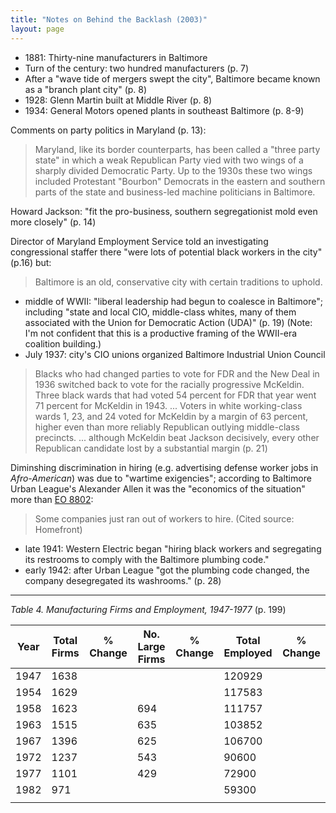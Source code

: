 ```yaml
---
title: "Notes on Behind the Backlash (2003)"
layout: page
---
```


- 1881: Thirty-nine manufacturers in Baltimore
- Turn of the century: two hundred manufacturers (p. 7)
- After a "wave tide of mergers swept the city", Baltimore became known as a "branch plant city" (p. 8)
- 1928: Glenn Martin built at Middle River (p. 8)
- 1934: General Motors opened plants in southeast Baltimore (p. 8-9)

Comments on party politics in Maryland (p. 13):

> Maryland, like its border counterparts, has been called a "three party state" in which a weak Republican Party vied with two wings of a sharply divided Democratic Party. Up to the 1930s these two wings included Protestant "Bourbon" Democrats in the eastern and southern parts of the state and business-led machine politicians in Baltimore.

Howard Jackson: "fit the pro-business, southern segregationist mold even more closely" (p. 14)

Director of Maryland Employment Service told an investigating congressional staffer there "were lots of potential black workers in the city" (p.16) but:

> Baltimore is an old, conservative city with certain traditions to uphold.



- middle of WWII: "liberal leadership had begun to coalesce in Baltimore"; including "state and local CIO, middle-class whites, many of them associated with the Union for Democratic Action (UDA)" (p. 19) (Note: I'm not confident that this is a productive framing of the WWII-era coalition building.)
- July 1937: city's CIO unions organized Baltimore Industrial Union Council



> Blacks who had changed parties to vote for FDR and the New Deal in 1936 switched back to vote for the racially progressive McKeldin. Three black wards that had voted 54 percent for FDR that year went 71 percent for McKeldin in 1943. ... Voters in white working-class wards 1, 23, and 24 voted for McKeldin by a margin of 63 percent, higher even than more reliably Republican outlying middle-class precincts. ... although McKeldin beat Jackson decisively, every other Republican candidate lost by a substantial margin (p. 21)



Diminshing discrimination in hiring (e.g. advertising defense worker jobs in *Afro-American*) was due to "wartime exigencies"; according to Baltimore Urban League's Alexander Allen it was the "economics of the situation" more than [EO 8802](https://en.wikipedia.org/wiki/Executive_Order_8802):

> Some companies just ran out of workers to hire. (Cited source: Homefront)



- late 1941: Western Electric began "hiring black workers and segregating its restrooms to comply with the Baltimore plumbing code."
- early 1942: after Urban League "got the plumbing code changed, the company desegregated its washrooms." (p. 28)

---

*Table 4. Manufacturing Firms and Employment, 1947-1977* (p. 199)

| Year | Total Firms | % Change | No. Large Firms | % Change | Total Employed | % Change |
| ---- | ----------- | -------- | --------------- | -------- | -------------- | -------- |
| 1947 | 1638        |          |                 |          | 120929         |          |
| 1954 | 1629        |          |                 |          | 117583         |          |
| 1958 | 1623        |          | 694             |          | 111757         |          |
| 1963 | 1515        |          | 635             |          | 103852         |          |
| 1967 | 1396        |          | 625             |          | 106700         |          |
| 1972 | 1237        |          | 543             |          | 90600          |          |
| 1977 | 1101        |          | 429             |          | 72900          |          |
| 1982 | 971         |          |                 |          | 59300          |          |
|      |             |          |                 |          |                |          |
